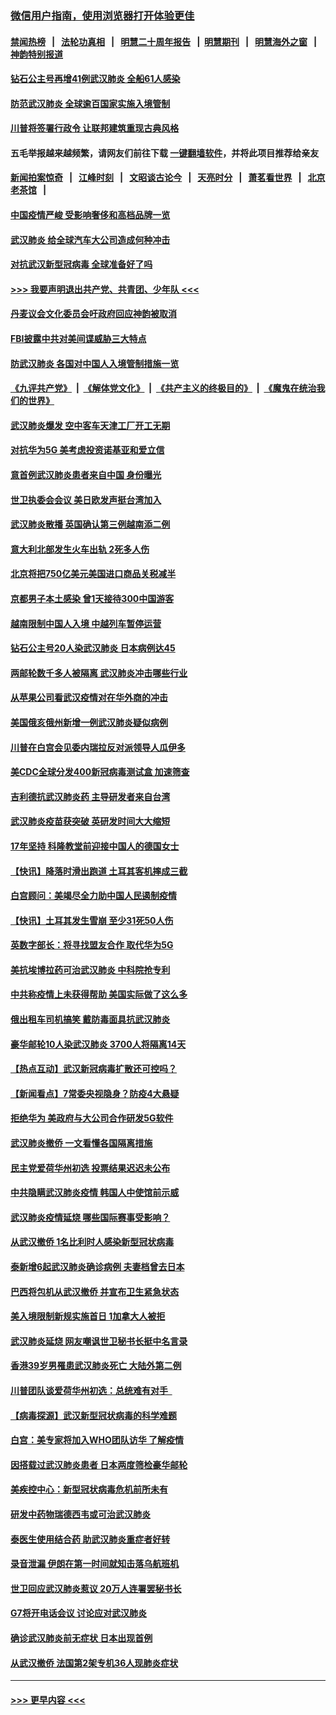 ### [微信用户指南，使用浏览器打开体验更佳](https://github.com/gfw-breaker/banned-news1/blob/master/indexes/wechat-guide.md?t=0)
#### [禁闻热榜](热点新闻.md?t=0)  &nbsp;&nbsp;|&nbsp;&nbsp; [法轮功真相](https://github.com/gfw-breaker/truth/blob/master/README.md?t=0) &nbsp;&nbsp;|&nbsp;&nbsp; [明慧二十周年报告](https://github.com/gfw-breaker/mh-reports/blob/master/README.md?t=0) &nbsp;&nbsp;|&nbsp;&nbsp;[明慧期刊](https://github.com/gfw-breaker/mh-qikan) &nbsp;&nbsp;|&nbsp;&nbsp; [明慧海外之窗](https://github.com/gfw-breaker/mh-news/blob/master/README.md?t=0) &nbsp;&nbsp;|&nbsp;&nbsp; [神韵特别报道](https://github.com/gfw-breaker/mh-news/blob/master/shenyun.md?t=0)
#### [钻石公主号再增41例武汉肺炎 全船61人感染](../pages/nsc418/n11850401.md?t=02071602) 
#### [防范武汉肺炎 全球逾百国家实施入境管制](../pages/nsc418/n11850557.md?t=02071602) 
#### [川普将签署行政令 让联邦建筑重现古典风格](../pages/nsc418/n11850654.md?t=02071602) 
#### 五毛举报越来越频繁，请网友们前往下载 [一键翻墙软件](https://github.com/gfw-breaker/ssr-accounts)，并将此项目推荐给亲友
#### [新闻拍案惊奇](https://github.com/gfw-breaker/banned-news1/blob/master/pages/link4.md) &nbsp;&nbsp;|&nbsp;&nbsp; [江峰时刻](https://github.com/gfw-breaker/banned-news1/blob/master/pages/link4.md) &nbsp;&nbsp;|&nbsp;&nbsp; [文昭谈古论今](https://github.com/gfw-breaker/banned-news1/blob/master/pages/link4.md) &nbsp;&nbsp;|&nbsp;&nbsp; [天亮时分](https://github.com/gfw-breaker/banned-news1/blob/master/pages/link4.md) &nbsp;&nbsp;|&nbsp;&nbsp; [萧茗看世界](https://github.com/gfw-breaker/banned-news1/blob/master/pages/link4.md) &nbsp;&nbsp;|&nbsp;&nbsp; [北京老茶馆](https://github.com/gfw-breaker/banned-news1/blob/master/pages/link4.md) &nbsp;&nbsp;|&nbsp;&nbsp; 
#### [中国疫情严峻 受影响奢侈和高档品牌一览](../pages/nsc418/n11850319.md?t=02071602) 
#### [武汉肺炎 给全球汽车大公司造成何种冲击](../pages/nsc418/n11850056.md?t=02071602) 
#### [对抗武汉新型冠病毒 全球准备好了吗](../pages/nsc418/n11850142.md?t=02071602) 
#### [>>> 我要声明退出共产党、共青团、少年队 <<<](https://github.com/begood0513/goodnews/blob/master/quit/letter.md) 
#### [丹麦议会文化委员会吁政府回应神韵被取消](../pages/nsc418/n11849312.md?t=02071602) 
#### [FBI披露中共对美间谍威胁三大特点](../pages/nsc418/n11849700.md?t=02071602) 
#### [防武汉肺炎 各国对中国人入境管制措施一览](../pages/nsc418/n11838726.md?t=02071602) 
#### [《九评共产党》](https://github.com/begood0513/9ping.md/blob/master/README.md) &nbsp;|&nbsp; [《解体党文化》](../../../../jtdwh.md/blob/master/README.md)  &nbsp;|&nbsp; [《共产主义的终极目的》](../../../../gczydzjmd.md/blob/master/README.md) &nbsp;|&nbsp; [《魔鬼在统治我们的世界》](../../../../mgztzwmdsj.md/blob/master/README.md) 
#### [武汉肺炎爆发 空中客车天津工厂开工无期](../pages/nsc418/n11849634.md?t=02071602) 
#### [对抗华为5G 美考虑投资诺基亚和爱立信](../pages/nsc418/n11849510.md?t=02071602) 
#### [意首例武汉肺炎患者来自中国 身份曝光](../pages/nsc418/n11849454.md?t=02071602) 
#### [世卫执委会会议 美日欧发声挺台湾加入](../pages/nsc418/n11849433.md?t=02071602) 
#### [武汉肺炎散播 英国确认第三例越南添二例](../pages/nsc418/n11849439.md?t=02071602) 
#### [意大利北部发生火车出轨 2死多人伤](../pages/nsc418/n11848999.md?t=02071602) 
#### [北京将把750亿美元美国进口商品关税减半](../pages/nsc418/n11848896.md?t=02071602) 
#### [京都男子本土感染 曾1天接待300中国游客](../pages/nsc418/n11848641.md?t=02071602) 
#### [越南限制中国人入境 中越列车暂停运营](../pages/nsc418/n11847844.md?t=02071602) 
#### [钻石公主号20人染武汉肺炎 日本病例达45](../pages/nsc418/n11847823.md?t=02071602) 
#### [两邮轮数千多人被隔离 武汉肺炎冲击哪些行业](../pages/nsc418/n11847456.md?t=02071602) 
#### [从苹果公司看武汉疫情对在华外商的冲击](../pages/nsc418/n11847586.md?t=02071602) 
#### [美国俄亥俄州新增一例武汉肺炎疑似病例](../pages/nsc418/n11847714.md?t=02071602) 
#### [川普在白宫会见委内瑞拉反对派领导人瓜伊多](../pages/nsc418/n11847391.md?t=02071602) 
#### [美CDC全球分发400新冠病毒测试盒 加速筛查](../pages/nsc418/n11847260.md?t=02071602) 
#### [吉利德抗武汉肺炎药 主导研发者来自台湾](../pages/nsc418/n11847064.md?t=02071602) 
#### [武汉肺炎疫苗获突破 英研发时间大大缩短](../pages/nsc418/n11846915.md?t=02071602) 
#### [17年坚持 科隆教堂前迎接中国人的德国女士](../pages/nsc418/n11846781.md?t=02071602) 
#### [【快讯】降落时滑出跑道 土耳其客机摔成三截](../pages/nsc418/n11847021.md?t=02071602) 
#### [白宫顾问：美竭尽全力助中国人民遏制疫情](../pages/nsc418/n11846756.md?t=02071602) 
#### [【快讯】土耳其发生雪崩 至少31死50人伤](../pages/nsc418/n11846680.md?t=02071602) 
#### [英数字部长：将寻找盟友合作 取代华为5G](../pages/nsc418/n11846485.md?t=02071602) 
#### [美抗埃博拉药可治武汉肺炎 中科院抢专利](../pages/nsc418/n11846409.md?t=02071602) 
#### [中共称疫情上未获得帮助 美国实际做了这么多](../pages/nsc418/n11846008.md?t=02071602) 
#### [俄出租车司机搞笑 戴防毒面具抗武汉肺炎](../pages/nsc418/n11845703.md?t=02071602) 
#### [豪华邮轮10人染武汉肺炎 3700人将隔离14天](../pages/nsc418/n11845543.md?t=02071602) 
#### [【热点互动】武汉新冠病毒扩散还可控吗？](../pages/nsc418/n11844750.md?t=02071602) 
#### [【新闻看点】7常委央视隐身？防疫4大悬疑](../pages/nsc418/n11844611.md?t=02071602) 
#### [拒绝华为 美政府与大公司合作研发5G软件](../pages/nsc418/n11844625.md?t=02071602) 
#### [武汉肺炎撤侨 一文看懂各国隔离措施](../pages/nsc418/n11844216.md?t=02071602) 
#### [民主党爱荷华州初选 投票结果迟迟未公布](../pages/nsc418/n11844207.md?t=02071602) 
#### [中共隐瞒武汉肺炎疫情 韩国人中使馆前示威](../pages/nsc418/n11844084.md?t=02071602) 
#### [武汉肺炎疫情延烧 哪些国际赛事受影响？](../pages/nsc418/n11843958.md?t=02071602) 
#### [从武汉撤侨 1名比利时人感染新型冠状病毒](../pages/nsc418/n11843977.md?t=02071602) 
#### [泰新增6起武汉肺炎确诊病例 夫妻档曾去日本](../pages/nsc418/n11843900.md?t=02071602) 
#### [巴西将包机从武汉撤侨 并宣布卫生紧急状态](../pages/nsc418/n11843418.md?t=02071602) 
#### [美入境限制新规实施首日 1加拿大人被拒](../pages/nsc418/n11843058.md?t=02071602) 
#### [武汉肺炎延烧 网友嘲讽世卫秘书长挺中名言录](../pages/nsc418/n11843056.md?t=02071602) 
#### [香港39岁男罹患武汉肺炎死亡 大陆外第二例](../pages/nsc418/n11843026.md?t=02071602) 
#### [川普团队谈爱荷华州初选：总统难有对手  ](../pages/nsc418/n11842867.md?t=02071602) 
#### [【病毒探源】武汉新型冠状病毒的科学难题](../pages/nsc418/n11842176.md?t=02071602) 
#### [白宫：美专家将加入WHO团队访华 了解疫情](../pages/nsc418/n11842198.md?t=02071602) 
#### [因搭载过武汉肺炎患者 日本两度筛检豪华邮轮](../pages/nsc418/n11842447.md?t=02071602) 
#### [美疾控中心：新型冠状病毒危机前所未有](../pages/nsc418/n11842406.md?t=02071602) 
#### [研发中药物瑞德西韦或可治武汉肺炎](../pages/nsc418/n11842100.md?t=02071602) 
#### [泰医生使用结合药 助武汉肺炎重症者好转](../pages/nsc418/n11842096.md?t=02071602) 
#### [录音泄漏 伊朗在第一时间就知击落乌航班机](../pages/nsc418/n11842002.md?t=02071602) 
#### [世卫回应武汉肺炎惹议 20万人连署罢秘书长](../pages/nsc418/n11841664.md?t=02071602) 
#### [G7将开电话会议 讨论应对武汉肺炎](../pages/nsc418/n11841658.md?t=02071602) 
#### [确诊武汉肺炎前无症状 日本出现首例](../pages/nsc418/n11841567.md?t=02071602) 
#### [从武汉撤侨 法国第2架专机36人现肺炎症状](../pages/nsc418/n11841382.md?t=02071602) 

----
#### [ >>> 更早内容 <<< ](../indexes/nsc418-earlier.md)
